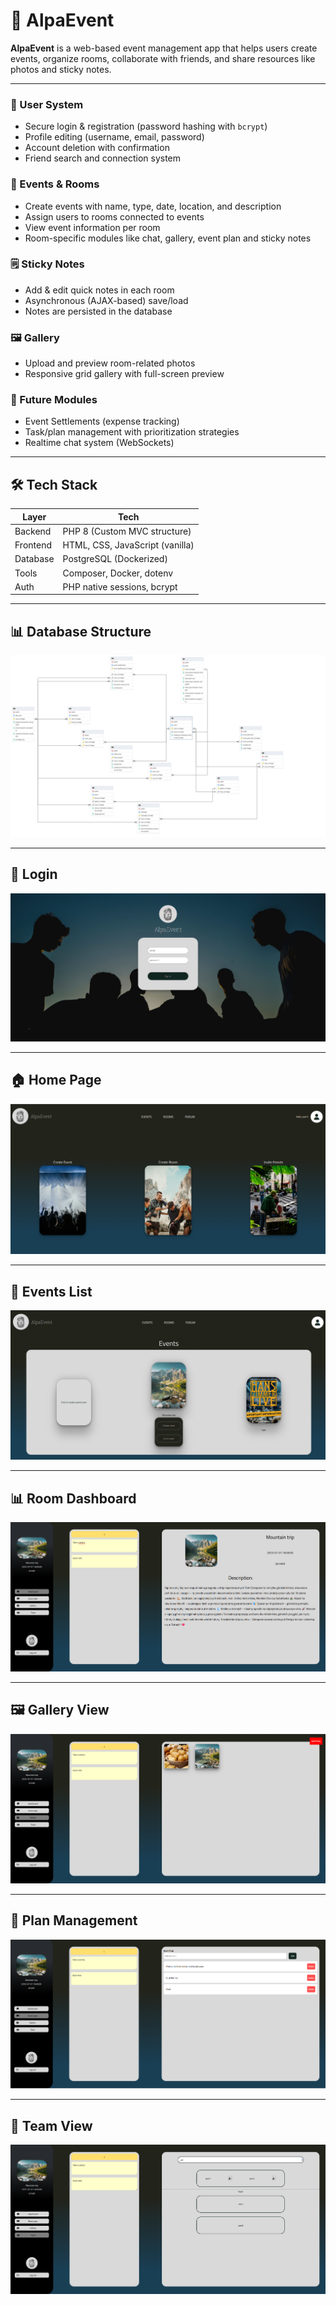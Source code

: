 # 🎉 AlpaEvent

**AlpaEvent** is a web-based event management app that helps users create events, organize rooms, collaborate with friends, and share resources like photos and sticky notes.

---
### 👥 User System
- Secure login & registration (password hashing with `bcrypt`)
- Profile editing (username, email, password)
- Account deletion with confirmation
- Friend search and connection system

### 📅 Events & Rooms
- Create events with name, type, date, location, and description
- Assign users to rooms connected to events
- View event information per room
- Room-specific modules like chat, gallery, event plan and sticky notes

### 🗒️ Sticky Notes
- Add & edit quick notes in each room
- Asynchronous (AJAX-based) save/load
- Notes are persisted in the database

### 🖼️ Gallery
- Upload and preview room-related photos
- Responsive grid gallery with full-screen preview

### 🧾 Future Modules
- Event Settlements (expense tracking)
- Task/plan management with prioritization strategies
- Realtime chat system (WebSockets)

---

## 🛠 Tech Stack

| Layer     | Tech                          |
|-----------|-------------------------------|
| Backend   | PHP 8 (Custom MVC structure)  |
| Frontend  | HTML, CSS, JavaScript (vanilla) |
| Database  | PostgreSQL (Dockerized)       |
| Tools     | Composer, Docker, dotenv      |
| Auth      | PHP native sessions, bcrypt   |

---

## 📊 Database Structure

![ERD Diagram](./AppPhotos/FinalAlpaEventERD.png)

---

## 🔐 Login

![Login](./AppPhotos/AlpaLogin.png)

---

## 🏠 Home Page

![Home](./AppPhotos/AlpaHome.png)

---

## 📅 Events List

![Events](./AppPhotos/AlpaEvents.png)

---

## 📊 Room Dashboard

![Dashboard](./AppPhotos/AlpaDashboard.png)

---

## 🖼️ Gallery View

![Gallery](./AppPhotos/AlpaGallery.png)

---

## 🧩 Plan Management

![Plan](./AppPhotos/AlpaPlan.png)

---

## 👥 Team View

![Team](./AppPhotos/AlpaTeam.png)

